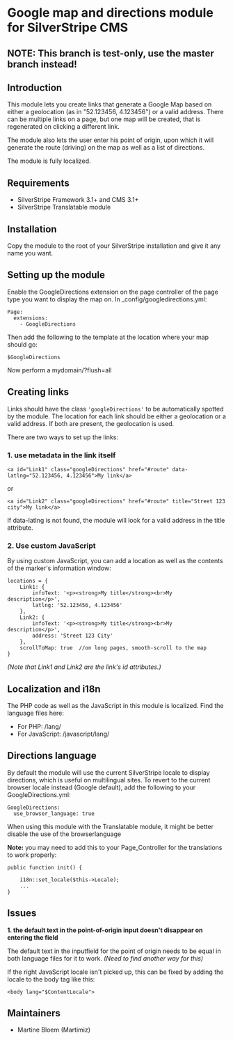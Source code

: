 # Google map and directions module for SilverStripe CMS #


## NOTE: This branch is test-only, use the master branch instead! ###


## Introduction ##

This module lets you create links that generate a Google Map based on 
either a geolocation (as in "52.123456, 4.123456") or a valid address. 
There can be multiple links on a page, but one map will be created, that 
is regenerated on clicking a different link. 

The module also lets the user enter his point of origin, upon which it will 
generate the route (driving) on the map as well as a list of directions.

The module is fully localized.

## Requirements ##

 * SilverStripe Framework 3.1+ and CMS 3.1+
 * SilverStripe Translatable module

## Installation

Copy the module to the root of your SilverStripe installation and give it 
any name you want. 

## Setting up the module ##

Enable the GoogleDirections extension on the page controller of the page type 
you want to display the map on. In _config/googledirections.yml:

	Page:
	  extensions:
	    - GoogleDirections

Then add the following to the template at the location where your map should go:

	$GoogleDirections

Now perform a mydomain/?flush=all

## Creating links ##

Links should have the class `'googleDirections'` to be automatically spotted by 
the module. The location for each link should be either a geolocation or a valid 
address. If both are present, the geolocation is used.  

There are two ways to set up the links:
 
### 1. use metadata in the link itself ###

	<a id="Link1" class="googleDirections" href="#route" data-latlng="52.123456, 4.123456">My link</a>

or
	
	<a id="Link2" class="googleDirections" href="#route" title="Street 123 city">My link</a>

If data-latlng is not found, the module will look for a valid address in the title attribute.

### 2. Use custom JavaScript ###

By using custom JavaScript, you can add a location as well as the contents of 
the marker's  information window:

	locations = {
		Link1: {
			infoText: '<p><strong>My title</strong><br>My description</p>',
			latlng: '52.123456, 4.123456'
		},	
		Link2: {
			infoText: '<p><strong>My title</strong><br>My description</p>',
			address: 'Street 123 City'
		},
		scrollToMap: true  //on long pages, smooth-scroll to the map 
	}
	
*(Note that Link1 and Link2 are the link's id attributes.)*	

## Localization and i18n ##

The PHP code as well as the JavaScript in this module is localized. Find the 
language files here:

 * For PHP: /lang/
 * For JavaScript: /javascript/lang/

## Directions language ##

By default the module will use the current SilverStripe locale to display 
directions, which is useful on multilingual sites. To revert to the current 
browser locale instead (Google default), add the following to your GoogleDirections.yml:

	GoogleDirections:
	  use_browser_language: true 

When using this module with the Translatable module, it might be better disable 
the use of the browserlanguage

**Note:** you may need to add this to your Page_Controller for the translations 
to work properly: 

	public function init() {
	
		i18n::set_locale($this->Locale);
		...
	}

## Issues ##

**1. the default text in the point-of-origin input doesn't disappear on entering 
the field** 

The default text in the inputfield for the point of origin needs to be 
equal in both language files for it to work. *(Need to find another way for this)* 

If the right JavaScript locale isn't picked up, this can be fixed 
by adding the locale to the body tag like this:

	<body lang="$ContentLocale">


## Maintainers ##

 * Martine Bloem (Martimiz)